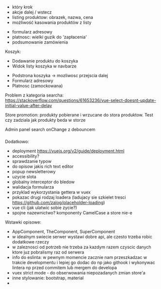+ który krok
+ akcje dalej / wstecz
+ listing produktow: obrazek, nazwa, cena
+ możliwość kasowania produktów z listy
- formularz adresowy
- platnosc: wielki guzik do 'zapłacenia'
- podsumowanie zamówienia

Koszyk:
+ Dodawanie produktu do koszyka
+ Widok listy koszyka w navbarze
- Podstrona koszyka -> mozliwosc przejscia dalej
- Formularz adresowy
- Platnosc (zamockowana)

Problem z kategoria searcha:
https://stackoverflow.com/questions/61653236/vue-select-doesnt-update-initial-value-after-delay

Store promotion: produkty pobierane i wrzucane do stora produktow. Test czy zadziala jak produkty beda w storze

Admin panel
search onChange z debouncem

###

Dodatkowo:
- deployment https://vuejs.org/v2/guide/deployment.html
- accessibility?
- sprawdzanie typow
- do opisow jakis rich text editor
- popup newsletterowy
- uzycie slota
- globalny interceptor do bledow
- walidacja formularza
- przyklad wykorzystania gettera w vuex
- pokazac drugi rodzaj loadera (ladujacy sie szkielet tresci https://github.com/zalog/placeholder-loading)
- vue cli (jak ulatwic sobie zycie?)
- spojne nazewnictwo? komponenty CamelCase a store nie-e

Wstawki opisowe:
- AppComponent, TheComponent, SuperComponent
- w idealnym swiecie serwer wystawi dobre api, ale czesto trzeba robic dodatkowe rzeczy
- w zaleznosci od potrzeb nie trzeba za kazdym razem czyscic danych ktore juz pobralismy raz od serwera
- info do eslinta: w pewnym momencie zacznie nam przeszkadzac w trakcie developmentu i lepiej go dodac do np jako githook i wykonywac lintera np przed commitem lub mergem do developa
- vuex strict mode - do obserwowania niepozadanych zmian store'a
- inne stylowanie: bootstrap, material
- 